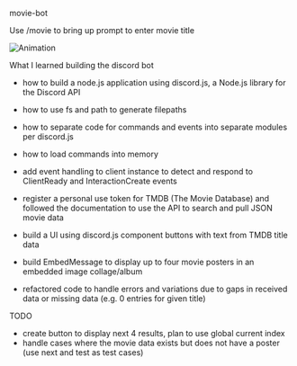 movie-bot

Use /movie to bring up prompt to enter movie title

![Animation](https://github.com/Mzhang008/movie-bot/assets/71112589/464edd64-807d-4776-9f1d-df1a6f3451a6)

What I learned building the discord bot
- how to build a node.js application using discord.js, a Node.js library for the Discord API
- how to use fs and path to generate filepaths 
- how to separate code for commands and events into separate modules per discord.js
- how to load commands into memory 
- add event handling to client instance to detect and respond to ClientReady and InteractionCreate events 

- register a personal use token for TMDB (The Movie Database) and followed the documentation to use the API to search and pull JSON movie data
- build a UI using discord.js component buttons with text from TMDB title data 
- build EmbedMessage to display up to four movie posters in an embedded image collage/album
- refactored code to handle errors and variations due to gaps in received data or missing data (e.g. 0 entries for given title)

TODO
- create button to display next 4 results, plan to use global current index
- handle cases where the movie data exists but does not have a poster (use next and test as test cases)
